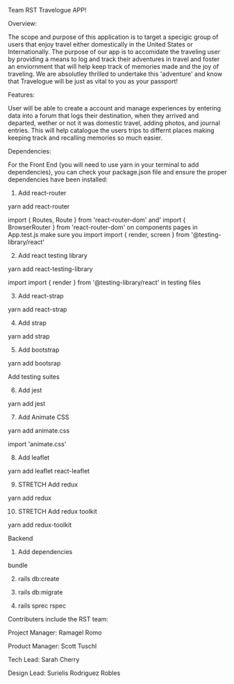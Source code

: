 Team RST Travelogue APP!

Overview: 

The scope and purpose of this application is to target a specigic group of users that enjoy travel either domestically in the United States or Internationally.  The purpose of our app is to accomidate the traveling user by providing a means to log and track their adventures in travel and foster an enviornment that will help keep track of memories made and the joy of traveling.  We are absolutley thrilled to undertake this 'adventure' and know that Travelogue will be just as vital to you as your passport!

Features:

User will be able to create a account and manage experiences by entering data into a forum that logs their destination, when they arrived and departed, wether or not it was domestic travel, adding photos, and journal entries.  This will help catalogue the users trips to differnt places making keeping track and recalling memories so much easier.  

Dependencies:

For the Front End (you will need to use yarn in your terminal to add dependencies), you can check your package.json file and ensure the proper dependencies have been installed:

1.  Add react-router

 yarn add react-router
 
 import { Routes, Route } from 'react-router-dom' and'
 import { BrowserRouter } from 'react-router-dom' on components pages
 in App.test.js make sure you import import { render, screen } from '@testing-library/react'
 <BrowserRouter>
    <App />
 </BrowserRouter>

 2.  Add react testing library

 yarn add react-testing-library

 import import { render } from '@testing-library/react' in testing files

 3.  Add react-strap

 yarn add react-strap

 4.  Add strap

 yarn add strap

 5.  Add bootstrap

 yarn add bootsrap

 Add testing suites

 6.  Add jest

 yarn add jest

 7.  Add Animate CSS
 
 yarn add animate.css

 import 'animate.css' 
 
 8.  Add leaflet

 yarn add leaflet react-leaflet

 9.  STRETCH Add redux

 yarn add redux

 10.  STRETCH Add redux toolkit

 yarn add redux-toolkit

 


Backend

1. Add dependencies

bundle

2. rails db:create

3. rails db:migrate

4. rails sprec rspec 



Contributers include the RST team:

Project Manager: Ramagel Romo

Product Manager: Scott Tuschl 

Tech Lead: Sarah Cherry

Design Lead: Surielis Rodriguez Robles



